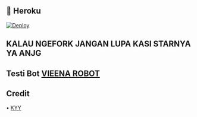 
## 💜 Heroku

[![Deploy](https://www.herokucdn.com/deploy/button.svg)](https://heroku.com/deploy?template=https://github.com/zxcskyy/VideoStreamUserbot)

## KALAU NGEFORK JANGAN LUPA KASI STARNYA YA ANJG 
 
## Testi Bot [VIEENA ROBOT](https://t.me/vieenarobot)

## Credit
• [KYY](t.me/zxcskyy)
